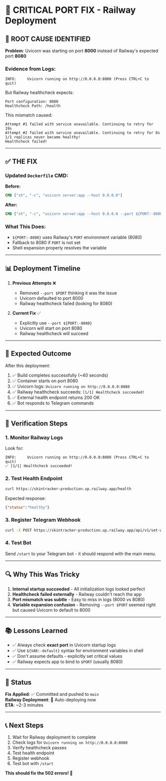 # 🔧 CRITICAL PORT FIX - Railway Deployment

## 🚨 ROOT CAUSE IDENTIFIED

**Problem**: Uvicorn was starting on port **8000** instead of Railway's expected port **8080**

### Evidence from Logs:
```
INFO:     Uvicorn running on http://0.0.0.0:8000 (Press CTRL+C to quit)
```

But Railway healthcheck expects:
```
Port configuration: 8080
Healthcheck Path: /health
```

This mismatch caused:
```
Attempt #1 failed with service unavailable. Continuing to retry for 19s
Attempt #2 failed with service unavailable. Continuing to retry for 8s
1/1 replicas never became healthy!
Healthcheck failed!
```

---

## ✅ THE FIX

### Updated `Dockerfile` CMD:

**Before:**
```dockerfile
CMD ["sh", "-c", "uvicorn server:app --host 0.0.0.0"]
```

**After:**
```dockerfile
CMD ["sh", "-c", "uvicorn server:app --host 0.0.0.0 --port ${PORT:-8080}"]
```

### What This Does:
- `${PORT:-8080}` uses Railway's `PORT` environment variable (8080)
- Fallback to 8080 if `PORT` is not set
- Shell expansion properly resolves the variable

---

## 📊 Deployment Timeline

1. **Previous Attempts** ❌
   - Removed `--port $PORT` thinking it was the issue
   - Uvicorn defaulted to port 8000
   - Railway healthcheck failed (looking for 8080)

2. **Current Fix** ✅
   - Explicitly use `--port ${PORT:-8080}`
   - Uvicorn will start on port 8080
   - Railway healthcheck will succeed

---

## 🎯 Expected Outcome

After this deployment:

1. ✅ Build completes successfully (~40 seconds)
2. ✅ Container starts on port 8080
3. ✅ Uvicorn logs: `Uvicorn running on http://0.0.0.0:8080`
4. ✅ Railway healthcheck succeeds: `[1/1] Healthcheck succeeded!`
5. ✅ External health endpoint returns 200 OK
6. ✅ Bot responds to Telegram commands

---

## 📝 Verification Steps

### 1. Monitor Railway Logs
Look for:
```
INFO:     Uvicorn running on http://0.0.0.0:8080 (Press CTRL+C to quit)
✅ [1/1] Healthcheck succeeded!
```

### 2. Test Health Endpoint
```bash
curl https://skintracker-production.up.railway.app/health
```

Expected response:
```json
{"status":"healthy"}
```

### 3. Register Telegram Webhook
```bash
curl -X POST https://skintracker-production.up.railway.app/api/v1/set-webhook
```

### 4. Test Bot
Send `/start` to your Telegram bot - it should respond with the main menu.

---

## 🔍 Why This Was Tricky

1. **Internal startup succeeded** - All initialization logs looked perfect
2. **Healthcheck failed externally** - Railway couldn't reach the app
3. **Port mismatch was subtle** - Easy to miss in logs (8000 vs 8080)
4. **Variable expansion confusion** - Removing `--port $PORT` seemed right but caused Uvicorn to default to 8000

---

## 📚 Lessons Learned

- ✅ Always check **exact port** in Uvicorn startup logs
- ✅ Use `${VAR:-default}` syntax for environment variables in shell
- ✅ Don't assume defaults - explicitly set critical values
- ✅ Railway expects app to bind to `$PORT` (usually 8080)

---

## 🚀 Status

**Fix Applied**: ✅ Committed and pushed to `main`  
**Railway Deployment**: 🔄 Auto-deploying now  
**ETA**: ~2-3 minutes

---

## 📞 Next Steps

1. Wait for Railway deployment to complete
2. Check logs for `Uvicorn running on http://0.0.0.0:8080`
3. Verify healthcheck passes
4. Test health endpoint
5. Register webhook
6. Test bot with `/start`

**This should fix the 502 errors! 🎉**
